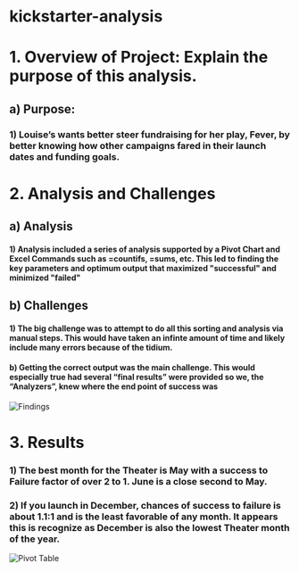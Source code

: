 # kickstarter-analysis

# 1.	Overview of Project: Explain the purpose of this analysis.

## a) Purpose:

### 1)	Louise’s wants better steer fundraising for her play, Fever, by better knowing how other campaigns fared in their launch dates and funding goals. 

# 2.	Analysis and Challenges

## a)	Analysis 
#### 1) Analysis included a series of analysis supported by a Pivot Chart and Excel Commands such as =countifs, =sums, etc. This led to finding the key parameters and optimum output that maximized "successful" and minimized "failed"
## b)	Challenges 
#### 1) The big challenge was to attempt to do all this sorting and analysis via manual steps. This would have taken an infinte amount of time and likely include many errors because of the tidium. 

#### b)	Getting the correct output was the main challenge. This would especially true had several “final results” were provided so we, the “Analyzers”, knew where the end point of success was

![Findings](https://user-images.githubusercontent.com/98625504/152282762-6dc8e887-22cf-439a-83f0-505a3ecd6336.png)


# 3.	Results

### 1)	The best month for the Theater is May with a success to Failure factor of over 2 to 1. June is a close second to May. 

### 2)	If you launch in December, chances of success to failure is about 1.1:1 and is the least favorable of any month. It appears this is recognize as December is also the lowest Theater month of the year.


![Pivot Table](https://user-images.githubusercontent.com/98625504/152284856-84ba1e46-5de1-4a5b-b6b3-3eb4b822588a.png)
